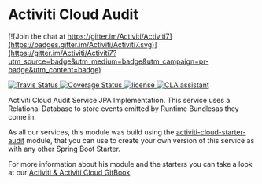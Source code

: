 # Activiti Cloud Audit
[![Join the chat at https://gitter.im/Activiti/Activiti7](https://badges.gitter.im/Activiti/Activiti7.svg)](https://gitter.im/Activiti/Activiti7?utm_source=badge&utm_medium=badge&utm_campaign=pr-badge&utm_content=badge)

<p>
  <a title='Build Status Travis' href="https://travis-ci.org/Activiti/activiti-cloud-audit">
    <img src='https://travis-ci.org/Activiti/activiti-cloud-audit.svg?branch=master'  alt='Travis Status' />
  </a>
  <a href='https://codecov.io/gh/Activiti/activiti-cloud-audit'>
    <img src='http://img.shields.io/codecov/c/github/Activiti/activiti-cloud-audit/master.svg?maxAge=86400' alt='Coverage Status' />
  </a>
  <a href='https://github.com/Activiti/activiti-cloud-audit/blob/master/LICENSE.txt'>
       <img src='https://img.shields.io/hexpm/l/plug.svg' alt='license' />
  </a>
  <a href="https://cla-assistant.io/Activiti/activiti-cloud-audit"><img src="https://cla-assistant.io/readme/badge/Activiti/activiti-cloud-audit" alt="CLA assistant" /></a>
</p>
Activiti Cloud Audit Service JPA Implementation. This service uses a Relational Database to store events emitted by Runtime Bundlesas they come in.

As all our services, this module was build using the [activiti-cloud-starter-audit](https://github.com/activiti/activiti-cloud-audit-service) module, that you can use to create your own version of this service as with any other Spring Boot Starter.  

For more information about his module and the starters you can take a look at our [Activiti & Activiti Cloud GitBook](https://activiti.gitbooks.io/activiti-7-developers-guide/content/components/activiti-cloud-app/AuditService.html)
